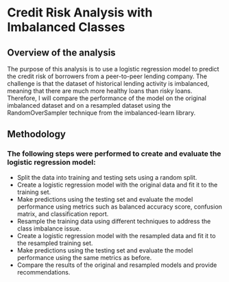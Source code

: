 # Credit Risk Analysis with Imbalanced Classes
## Overview of the analysis
The purpose of this analysis is to use a logistic regression model to predict the credit risk of borrowers from a peer-to-peer lending company. The challenge is that the dataset of historical lending activity is imbalanced, meaning that there are much more healthy loans than risky loans. Therefore, I will compare the performance of the model on the original imbalanced dataset and on a resampled dataset using the RandomOverSampler technique from the imbalanced-learn library.

## Methodology
### The following steps were performed to create and evaluate the logistic regression model:

* Split the data into training and testing sets using a random split.
* Create a logistic regression model with the original data and fit it to the training set.
* Make predictions using the testing set and evaluate the model performance using metrics such as balanced accuracy score, confusion matrix, and classification report.
* Resample the training data using different techniques to address the class imbalance issue.
* Create a logistic regression model with the resampled data and fit it to the resampled training set.
* Make predictions using the testing set and evaluate the model performance using the same metrics as before.
* Compare the results of the original and resampled models and provide recommendations.